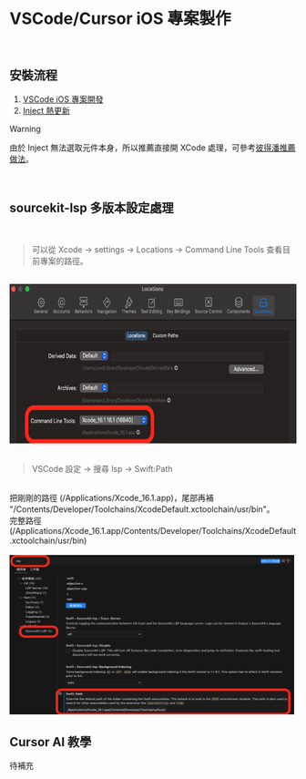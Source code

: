 # VSCode/Cursor iOS 專案製作
<br />

## 安裝流程
1. [VSCode iOS 專案開發](https://dimillian.medium.com/how-to-use-cursor-for-ios-development-54b912c23941)
2. [Inject 熱更新](https://rebeloper.com/blog/how-to-develop-ios-and-macos-apps-in-vs-code)

> [!WARNING]
> 由於 Inject 無法選取元件本身，所以推薦直接開 XCode 處理，可參考[彼得潘推薦做法](https://medium.com/%E5%BD%BC%E5%BE%97%E6%BD%98%E7%9A%84-swift-ios-app-%E9%96%8B%E7%99%BC%E5%95%8F%E9%A1%8C%E8%A7%A3%E7%AD%94%E9%9B%86/%E5%90%8C%E6%99%82%E4%BD%BF%E7%94%A8-vs-code-github-copilot-%E5%92%8C-xcode-preview-%E9%96%8B%E7%99%BC-app-55cff896d752)。

<br />

## sourcekit-lsp 多版本設定處理

<br />

> 可以從 Xcode -> settings -> Locations -> Command Line Tools 查看目前專案的路徑。
<br />
<img src="https://github.com/zserfvgy156/mike.documentation/blob/main/document/3/images/1.png" width="600" height="280">

<br />
<br />

> VSCode 設定 -> 搜尋 lsp -> Swift:Path
<br />
把剛剛的路徑 (/Applications/Xcode_16.1.app)，尾部再補 "/Contents/Developer/Toolchains/XcodeDefault.xctoolchain/usr/bin"。
<br />
完整路徑 (/Applications/Xcode_16.1.app/Contents/Developer/Toolchains/XcodeDefault.xctoolchain/usr/bin)

<br />
<br />

<img src="https://github.com/zserfvgy156/mike.documentation/blob/main/document/3/images/2.png" width="500" height="280">


<br />

## Cursor AI 教學
待補充
